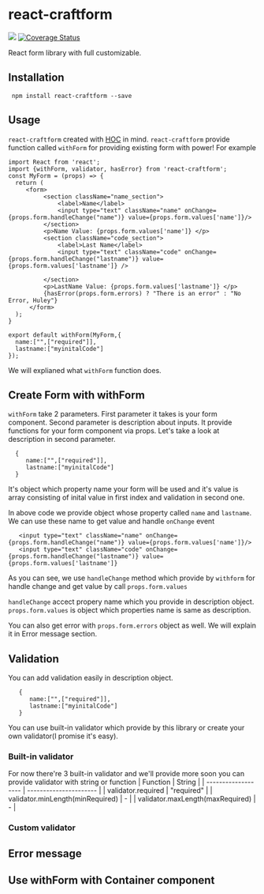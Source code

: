 # react-craftform
<img src="https://travis-ci.org/Elecweb/react-craftform.svg?branch=master">
<a href='https://coveralls.io/github/Elecweb/react-craftform?branch=master'><img src='https://coveralls.io/repos/github/Elecweb/react-craftform/badge.svg?branch=master' alt='Coverage Status' /></a>

React form library with full customizable.

## Installation
  ``` npm install react-craftform --save```

## Usage
  ```react-craftform``` created with <a href="https://facebook.github.io/react/docs/higher-order-components.html">HOC</a> in mind. ```react-craftform``` provide function called ```withForm``` for providing existing form with power! For example 

```
import React from 'react';
import {withForm, validator, hasError} from 'react-craftform';
const MyForm = (props) => {
  return (
     <form>
          <section className="name_section">
              <label>Name</label>
              <input type="text" className="name" onChange={props.form.handleChange("name")} value={props.form.values['name']}/>
          </section>
          <p>Name Value: {props.form.values['name']} </p>
          <section className="code_section">
              <label>Last Name</label>
              <input type="text" className="code" onChange={props.form.handleChange("lastname")} value={props.form.values['lastname']} />
              
          </section>
          <p>LastName Value: {props.form.values['lastname']} </p>
          {hasError(props.form.errors) ? "There is an error" : "No Error, Huley"}
      </form>
  );
}

export default withForm(MyForm,{
  name:["",["required"]],
  lastname:["myinitalCode"]
});
```

We will explianed what ```withForm``` function does.

## Create Form with withForm
  ```withForm``` take 2 parameters. First parameter it takes is your form component. Second parameter is description about inputs.
  It provide functions for your form component via props.
  Let's take a look at description in second parameter.
  ```
    {
       name:["",["required"]],
       lastname:["myinitalCode"]
    }
  ```
  It's object which property name your form will be used and it's value is array consisting of inital value in first index and validation in second one.
  
  In above code we provide object whose property called ```name``` and ```lastname```. We can use these name to get value and handle `onChange` event
  
  ```
     <input type="text" className="name" onChange={props.form.handleChange("name")} value={props.form.values['name']}/>
     <input type="text" className="code" onChange={props.form.handleChange("lastname")} value={props.form.values['lastname']} 
  ```
  As you can see, we use ```handleChange``` method which provide by ```withform``` for handle change and get value by call ```props.form.values```
  
  ```handleChange``` accect propery name which you provide in description object.
  ```props.form.values``` is object which properties name is same as description.
  
  You can also get error with ```props.form.errors``` object as well. We will explain it in Error message section.
  
## Validation
 You can add validation easily in description object.
 ```
    {
       name:["",["required"]],
       lastname:["myinitalCode"]
    }
 ```
 You can use built-in validator which provide by this library or create your own validator(I promise it's easy).
  ### Built-in validator
  For now there're 3 built-in validator and we'll provide more soon
  you can provide validator with string or function
|       Function      |         String         |
| ------------------- | ---------------------- |
| validator.required  |    "required"    |
| validator.minLength(minRequired)  | -  |
| validator.maxLength(maxRequired)  | -  |
  
  
  ### Custom validator

## Error message

## Use withForm with Container component
